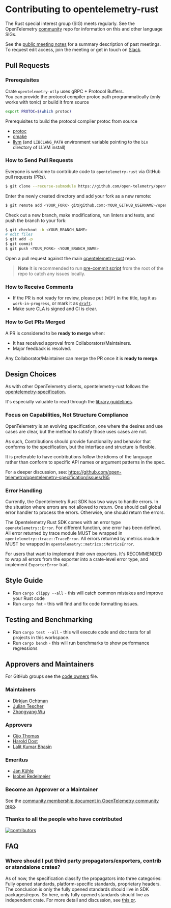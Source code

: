 # Contributing to opentelemetry-rust

The Rust special interest group (SIG) meets regularly. See the
OpenTelemetry
[community](https://github.com/open-telemetry/community#implementation-sigs)
repo for information on this and other language SIGs.

See the [public meeting
notes](https://docs.google.com/document/d/1tGKuCsSnyT2McDncVJrMgg74_z8V06riWZa0Sr79I_4/edit)
for a summary description of past meetings. To request edit access,
join the meeting or get in touch on
[Slack](https://cloud-native.slack.com/archives/C03GDP0H023).

## Pull Requests

### Prerequisites

Crate `opentelemetry-otlp` uses gRPC + Protocol Buffers.<br>
You can provide the protocol compiler protoc path programmatically (only works with tonic) or build it from source

```sh
export PROTOC=$(which protoc)
```

Prerequisites to build the protocol compiler protoc from source

- [protoc](https://github.com/protocolbuffers/protobuf)
- [cmake](https://cmake.org)
- [llvm](https://releases.llvm.org/download.html) (and `LIBCLANG_PATH` environment variable pointing to the `bin` directory of LLVM install)

### How to Send Pull Requests

Everyone is welcome to contribute code to `opentelemetry-rust` via
GitHub pull requests (PRs).

```sh
$ git clone --recurse-submodule https://github.com/open-telemetry/opentelemetry-rust
```

Enter the newly created directory and add your fork as a new remote:

```sh
$ git remote add <YOUR_FORK> git@github.com:<YOUR_GITHUB_USERNAME>/opentelemetry-rust
```

Check out a new branch, make modifications, run linters and tests, and
push the branch to your fork:

```sh
$ git checkout -b <YOUR_BRANCH_NAME>
# edit files
$ git add -p
$ git commit
$ git push <YOUR_FORK> <YOUR_BRANCH_NAME>
```

Open a pull request against the main
[opentelemetry-rust](https://github.com/open-telemetry/opentelemetry-rust)
repo.

> **Note**
> It is recommended to run [pre-commit script](precommit.sh) from the root of
the repo to catch any issues locally.

### How to Receive Comments

* If the PR is not ready for review, please put `[WIP]` in the title,
  tag it as `work-in-progress`, or mark it as
  [`draft`](https://github.blog/2019-02-14-introducing-draft-pull-requests/).
* Make sure CLA is signed and CI is clear.

### How to Get PRs Merged

A PR is considered to be **ready to merge** when:

* It has received approval from Collaborators/Maintainers.
* Major feedback is resolved.

Any Collaborator/Maintainer can merge the PR once it is **ready to
merge**.

## Design Choices

As with other OpenTelemetry clients, opentelemetry-rust follows the
[opentelemetry-specification](https://github.com/open-telemetry/opentelemetry-specification).

It's especially valuable to read through the [library
guidelines](https://github.com/open-telemetry/opentelemetry-specification/blob/master/specification/library-guidelines.md).

### Focus on Capabilities, Not Structure Compliance

OpenTelemetry is an evolving specification, one where the desires and
use cases are clear, but the method to satisfy those uses cases are
not.

As such, Contributions should provide functionality and behavior that
conforms to the specification, but the interface and structure is
flexible.

It is preferable to have contributions follow the idioms of the
language rather than conform to specific API names or argument
patterns in the spec.

For a deeper discussion, see:
https://github.com/open-telemetry/opentelemetry-specification/issues/165

### Error Handling
Currently, the Opentelemetry Rust SDK has two ways to handle errors. In the situation where errors are not allowed to return. One should call global error handler to process the errors. Otherwise, one should return the errors. 

The Opentelemetry Rust SDK comes with an error type `openetelemetry::Error`. For different function, one error has been defined. All error returned by trace module MUST be wrapped in `opentelemetry::trace::TraceError`. All errors returned by metrics module MUST be wrapped in `opentelemetry::metrics::MetricsError`. 

For users that want to implement their own exporters. It's RECOMMENDED to wrap all errors from the exporter into a crate-level error type, and implement `ExporterError` trait.  

## Style Guide

* Run `cargo clippy --all` - this will catch common mistakes and improve
your Rust code
* Run `cargo fmt` - this will find and fix code formatting
issues.

## Testing and Benchmarking

* Run `cargo test --all` - this will execute code and doc tests for all
projects in this workspace.
* Run `cargo bench` - this will run benchmarks to show performance 
regressions

## Approvers and Maintainers

For GitHub groups see the [code owners](CODEOWNERS) file.

### Maintainers

* [Dirkjan Ochtman](https://github.com/djc)
* [Julian Tescher](https://github.com/jtescher)
* [Zhongyang Wu](https://github.com/TommyCpp)

### Approvers

* [Cijo Thomas](https://github.com/cijothomas)
* [Harold Dost](https://github.com/hdost)
* [Lalit Kumar Bhasin](https://github.com/lalitb)

### Emeritus

* [Jan Kühle](https://github.com/frigus02)
* [Isobel Redelmeier](https://github.com/iredelmeier)

### Become an Approver or a Maintainer

See the [community membership document in OpenTelemetry community
repo](https://github.com/open-telemetry/community/blob/master/community-membership.md).

### Thanks to all the people who have contributed

[![contributors](https://contributors-img.web.app/image?repo=open-telemetry/opentelemetry-rust)](https://github.com/open-telemetry/opentelemetry-rust/graphs/contributors)

## FAQ
### Where should I put third party propagators/exporters, contrib or standalone crates?
As of now, the specification classify the propagators into three categories: Fully opened standards, platform-specific standards, proprietary headers. The conclusion is only the fully opened standards should live in SDK packages/repos. So here, only fully opened standards should live as independent crate. For more detail and discussion, see [this pr](https://github.com/open-telemetry/opentelemetry-specification/pull/1144).  